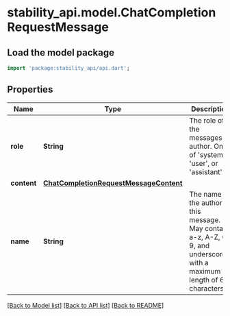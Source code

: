 # stability_api.model.ChatCompletionRequestMessage

## Load the model package
```dart
import 'package:stability_api/api.dart';
```

## Properties
Name | Type | Description | Notes
------------ | ------------- | ------------- | -------------
**role** | **String** | The role of the messages author. One of 'system', 'user', or 'assistant'. | 
**content** | [**ChatCompletionRequestMessageContent**](ChatCompletionRequestMessageContent.md) |  | 
**name** | **String** | The name of the author of this message. May contain a-z, A-Z, 0-9, and underscores, with a maximum length of 64 characters. | [optional] 

[[Back to Model list]](../README.md#documentation-for-models) [[Back to API list]](../README.md#documentation-for-api-endpoints) [[Back to README]](../README.md)


